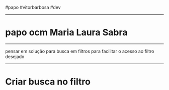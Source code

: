 #papo #vitorbarbosa #dev 

---

# papo ocm Maria Laura Sabra

---

pensar em solução para busca em filtros para facilitar o acesso ao filtro desejado

---

# Criar busca no filtro